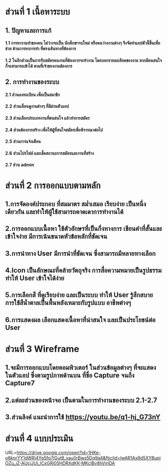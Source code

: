 # ส่วนที่ 1 เนื้อหาระบบ
## 1. ปัญหาและการแก้
 #### 1.1 การหางานทำของคน ไม่ว่างจะเป็น นักศึกษาจบใหม่ หรือคนว่างงานต่างๆ จึงจัดทำแอปตัวนี้ขึ้นเพื่อช่วย ด้านการหาการทำ ที่ตรงเส้นทางที่ต้องการ 
 #### 1.2 ในอีกส่วนเป็นการรับสมัครคนงานที่ต้องการจะทำงาน โดยบอกรายละเอียดของงาน หากมีคนสนใจก็จะสามารถเข้าได้ ตามที่เจ้าของงานต้องการ
## 2. การทำงานของระบบ
 #### 2.1 ส่วนลงทะเบียน เพื่อเป็นสมาชิก 
 #### 2.2 ส่วนเลื่อนดูงานต่างๆ ที่มีผ่านตัวแอป
 #### 2.3 ส่วนเลือกประเภทงานที่ตนสนใจ แล้วทำการสมัคร
 #### 2.4 ส่วนต้องการสร้าง เพื่อให้ผู้ที่สนใจสมัครเพื่อพิจารณาต่อไป
 #### 2.5 ส่วนการแจ้งเตือน
 #### 2.6 ส่วนโปรไฟล์ และเช็คสถานะการสมัครและงานที่สร้าง
 #### 2.7 ส่วน admin
# ส่วนที่ 2 การออกแบบตามหลัก
 ## 1.การจัดองค์ประกอบ ที่สมมาตร สม่ำเสมอ เรียบง่าย เป็นหนึ่งเดียวกัน และทำให้ผู้ใช้สามารถคาดเดาการทำงานได้
 ## 2.การออกแบบเนื้อหา ใช้ตัวอักษรที่เป็นกึ่งทางการ เขียนคำที่สั้นและเข้าใจง่าย มีการเน้นขนาดหัวข้อหลักที่ชัดเจน
 ## 3.การนำทาง User มีการนำที่ชัดเจน ซึ่งสามารถมีหลายทางเลือก 
 ## 4.Icon เป็นลักษณะที่คล้ายวัตถุจริง การสื่อความหมายเป็นรูปธรรม ทำให้ User เข้าใจได้ง่าย
 ## 5.การเลือกสี ที่ดูเรียบง่าย และเป็นระบบ ทำให้ User รู้สึกสบาย การใช้สีน้ำตาลเป็นพื้นหลังเหมาะกับรูปแบบ อาชีพต่างๆ 
 ## 6.การแสดงผล เลือกแสดงเนื้อหาที่น่าสนใจ และเป็นประโยชน์ต่อ User
# ส่วนที่ 3 Wireframe 
 ## 1.จะมีการออกแบบโดยคอมพิวเตอร์ ในส่วนข้อมูลต่างๆ ที่จะแสดงในตัวแอป ซึ่งตามรูปภาพด้านบน ที่ชื่อ Capture จนถึง Capture7 
 ## 2.แต่ละส่วนของหน้าจอ เป็นตามในการทำงานของระบบ 2.1-2.7 
 ## 3.ส่วนลิงค์ แนะนำการใช้ https://youtu.be/q1-hj_G73nY
# ส่วนที่ 4 แบบประเมิน
URL=https://drive.google.com/open?id=1HKe-o6knrYY1dWRj4YgSfq7iGut8_yau0rBws5Dq9a4&fbclid=IwAR1Ax9d5XYBupiOZu_iZ-AUcjJUl_ICxGRi05HDRXdKK-MKcIBv8hVirlDA

 
